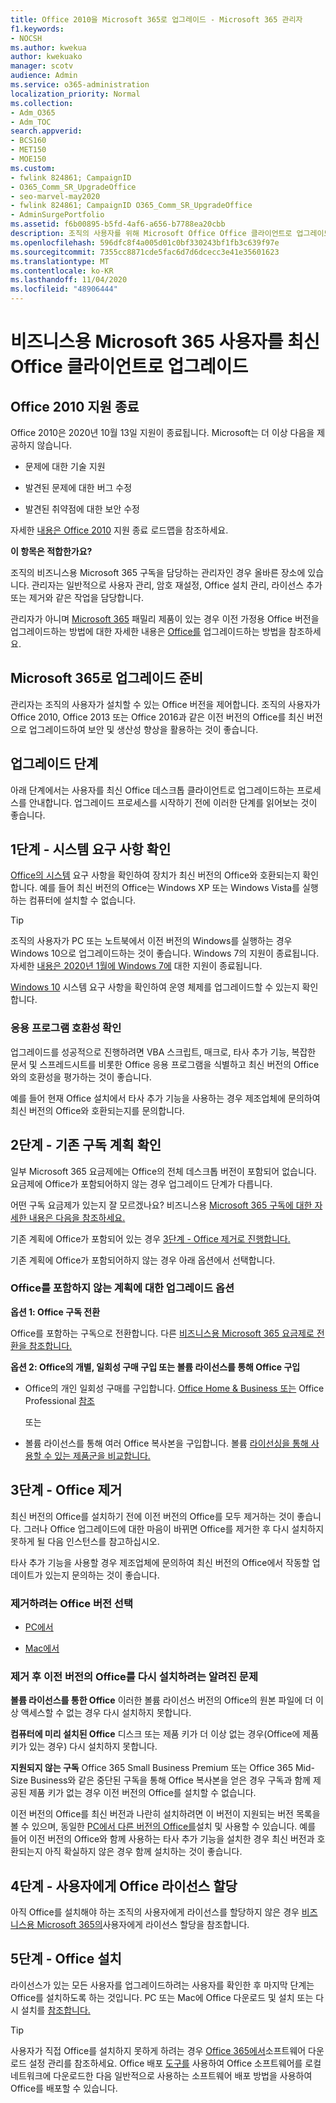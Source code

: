 ```yaml
---
title: Office 2010을 Microsoft 365로 업그레이드 - Microsoft 365 관리자
f1.keywords:
- NOCSH
ms.author: kwekua
author: kwekuako
manager: scotv
audience: Admin
ms.service: o365-administration
localization_priority: Normal
ms.collection:
- Adm_O365
- Adm_TOC
search.appverid:
- BCS160
- MET150
- MOE150
ms.custom:
- fwlink 824861; CampaignID
- O365_Comm_SR_UpgradeOffice
- seo-marvel-may2020
- fwlink 824861; CampaignID O365_Comm_SR_UpgradeOffice
- AdminSurgePortfolio
ms.assetid: f6b00895-b5fd-4af6-a656-b7788ea20cbb
description: 조직의 사용자를 위해 Microsoft Office Office 클라이언트로 업그레이드하는 방법에 대해 자세히 알아보습니다.
ms.openlocfilehash: 596dfc8f4a005d01c0bf330243bf1fb3c639f97e
ms.sourcegitcommit: 7355cc8871cde5fac6d7d6dcecc3e41e35601623
ms.translationtype: MT
ms.contentlocale: ko-KR
ms.lasthandoff: 11/04/2020
ms.locfileid: "48906444"
---
```

# <a name="upgrade-your-microsoft-365-for-business-users-to-the-latest-office-client"></a>비즈니스용 Microsoft 365 사용자를 최신 Office 클라이언트로 업그레이드

## <a name="office-2010-reaches-end-of-support"></a>Office 2010 지원 종료

Office 2010은 2020년 10월 13일 지원이 종료됩니다. Microsoft는 더 이상 다음을 제공하지 않습니다.

- 문제에 대한 기술 지원

- 발견된 문제에 대한 버그 수정

- 발견된 취약점에 대한 보안 수정

자세한 [내용은 Office 2010](https://docs.microsoft.com/deployoffice/endofsupport/office-2010-end-support-roadmap) 지원 종료 로드맵을 참조하세요.

 **이 항목은 적합한가요?**
  
 조직의 비즈니스용 Microsoft 365 구독을 담당하는 관리자인 경우 올바른 장소에 있습니다. 관리자는 일반적으로 사용자 관리, 암호 재설정, Office 설치 관리, 라이선스 추가 또는 제거와 같은 작업을 담당합니다.

 관리자가 아니며 [Microsoft 365](https://support.microsoft.com/office/28cbc8cf-1332-4f04-9123-9b660abb629e#BKMK_OfficePlans) 패밀리 제품이 있는 경우 이전 가정용 Office 버전을 업그레이드하는 방법에 대한 자세한 내용은 [Office를](https://support.microsoft.com/office/ee68f6cf-422f-464a-82ec-385f65391350) 업그레이드하는 방법을 참조하세요.

## <a name="get-ready-to-upgrade-to-microsoft-365"></a>Microsoft 365로 업그레이드 준비

관리자는 조직의 사용자가 설치할 수 있는 Office 버전을 제어합니다. 조직의 사용자가 Office 2010, Office 2013 또는 Office 2016과 같은 이전 버전의 Office를 최신 버전으로 업그레이드하여 보안 및 생산성 향상을 활용하는 것이 좋습니다.

## <a name="upgrade-steps"></a>업그레이드 단계

아래 단계에서는 사용자를 최신 Office 데스크톱 클라이언트로 업그레이드하는 프로세스를 안내합니다. 업그레이드 프로세스를 시작하기 전에 이러한 단계를 읽어보는 것이 좋습니다.
  
## <a name="step-1---check-system-requirements"></a>1단계 - 시스템 요구 사항 확인

[Office의 시스템](https://www.microsoft.com/microsoft-365/microsoft-365-and-office-resources) 요구 사항을 확인하여 장치가 최신 버전의 Office와 호환되는지 확인합니다. 예를 들어 최신 버전의 Office는 Windows XP 또는 Windows Vista를 실행하는 컴퓨터에 설치할 수 없습니다.
  
> [!TIP]
> 조직의 사용자가 PC 또는 노트북에서 이전 버전의 Windows를 실행하는 경우 Windows 10으로 업그레이드하는 것이 좋습니다. Windows 7의 지원이 종료됩니다. 자세한 [내용은 2020년 1월에 Windows 7에](https://www.microsoft.com/microsoft-365/windows/end-of-windows-7-support?rtc=1) 대한 지원이 종료됩니다.

[Windows 10](https://www.microsoft.com/windows/windows-10-specifications) 시스템 요구 사항을 확인하여 운영 체제를 업그레이드할 수 있는지 확인합니다.

### <a name="check-application-compatibility"></a>응용 프로그램 호환성 확인

업그레이드를 성공적으로 진행하려면 VBA 스크립트, 매크로, 타사 추가 기능, 복잡한 문서 및 스프레드시트를 비롯한 Office 응용 프로그램을 식별하고 최신 버전의 Office와의 호환성을 평가하는 것이 좋습니다.
  
예를 들어 현재 Office 설치에서 타사 추가 기능을 사용하는 경우 제조업체에 문의하여 최신 버전의 Office와 호환되는지를 문의합니다.
  
## <a name="step-2---check-your-existing-subscription-plan"></a>2단계 - 기존 구독 계획 확인

일부 Microsoft 365 요금제에는 Office의 전체 데스크톱 버전이 포함되어 없습니다. 요금제에 Office가 포함되어하지 않는 경우 업그레이드 단계가 다릅니다.
  
어떤 구독 요금제가 있는지 잘 모르겠나요? 비즈니스용 [Microsoft 365 구독에 대한 자세한 내용은 다음을 참조하세요.](../admin-overview/what-subscription-do-i-have.md)
  
기존 계획에 Office가 포함되어 있는 경우 [3단계 - Office 제거로 진행합니다.](#step-3---uninstall-office)
  
기존 계획에 Office가 포함되어하지 않는 경우 아래 옵션에서 선택합니다.
  
### <a name="upgrade-options-for-plans-that-dont-include-office"></a>Office를 포함하지 않는 계획에 대한 업그레이드 옵션

 **옵션 1: Office 구독 전환**

Office를 포함하는 구독으로 전환합니다. 다른 [비즈니스용 Microsoft 365 요금제로 전환을 참조합니다.](../../commerce/subscriptions/switch-to-a-different-plan.md)

**옵션 2: Office의 개별, 일회성 구매 구입 또는 볼륨 라이선스를 통해 Office 구입**

 - Office의 개인 일회성 구매를 구입합니다. [Office Home &amp; Business 또는](https://products.office.com/home-and-business) Office Professional [참조](https://products.office.com/professional)

     또는

 - 볼륨 라이선스를 통해 여러 Office 복사본을 구입합니다. 볼륨 [라이선싱을 통해 사용할 수 있는 제품군을 비교합니다.](https://products.office.com/business/microsoft-office-volume-licensing-suites-comparison)

## <a name="step-3---uninstall-office"></a>3단계 - Office 제거

최신 버전의 Office를 설치하기 전에 이전 버전의 Office를 모두 제거하는 것이 좋습니다. 그러나 Office 업그레이드에 대한 마음이 바뀌면 Office를 제거한 후 다시 설치하지 못하게 될 다음 인스턴스를 참고하십시오.
  
타사 추가 기능을 사용할 경우 제조업체에 문의하여 최신 버전의 Office에서 작동할 업데이트가 있는지 문의하는 것이 좋습니다.

### <a name="select-the-version-of-office-you-want-to-uninstall"></a>제거하려는 Office 버전 선택

- [PC에서](https://support.microsoft.com/office/9dd49b83-264a-477a-8fcc-2fdf5dbf61d8)

- [Mac에서](https://support.microsoft.com/office/eefa1199-5b58-43af-8a3d-b73dc1a8cae3)
  
### <a name="known-issues-trying-to-reinstall-older-versions-of-office-after-an-uninstall"></a>제거 후 이전 버전의 Office를 다시 설치하려는 알려진 문제

 **볼륨 라이선스를 통한 Office** 이러한 볼륨 라이선스 버전의 Office의 원본 파일에 더 이상 액세스할 수 없는 경우 다시 설치하지 못합니다.

 **컴퓨터에 미리 설치된 Office** 디스크 또는 제품 키가 더 이상 없는 경우(Office에 제품 키가 있는 경우) 다시 설치하지 못합니다.

 **지원되지 않는 구독** Office 365 Small Business Premium 또는 Office 365 Mid-Size Business와 같은 중단된 구독을 통해 Office 복사본을 얻은 경우 구독과 함께 제공된 제품 키가 없는 경우 이전 버전의 Office를 설치할 수 없습니다.

이전 버전의 Office를 최신 버전과 나란히 설치하려면 이 버전이 지원되는 버전 목록을 볼 수 있으며, 동일한 [PC에서 다른 버전의 Office를](https://support.microsoft.com/office/6ebb44ce-18a3-43f9-a187-b78c513788bf)설치 및 사용할 수 있습니다. 예를 들어 이전 버전의 Office와 함께 사용하는 타사 추가 기능을 설치한 경우 최신 버전과 호환되는지 아직 확실하지 않은 경우 함께 설치하는 것이 좋습니다.

## <a name="step-4---assign-office-licenses-to-users"></a>4단계 - 사용자에게 Office 라이선스 할당

아직 Office를 설치해야 하는 조직의 사용자에게 라이선스를 할당하지 않은 경우 [비즈니스용 Microsoft 365의](../manage/assign-licenses-to-users.md)사용자에게 라이선스 할당을 참조합니다.
  
## <a name="step-5---install-office"></a>5단계 - Office 설치

라이선스가 있는 모든 사용자를 업그레이드하려는 사용자를 확인한 후 마지막 단계는 Office를 설치하도록 하는 것입니다. PC 또는 Mac에 Office 다운로드 및 설치 또는 다시 설치를 [참조합니다.](https://support.microsoft.com/office/4414eaaf-0478-48be-9c42-23adc4716658)
  
> [!TIP]
> 사용자가 직접 Office를 설치하지 못하게 하려는 경우 [Office 365에서](https://docs.microsoft.com/DeployOffice/manage-software-download-settings-office-365)소프트웨어 다운로드 설정 관리를 참조하세요. Office 배포 [도구를](https://docs.microsoft.com/DeployOffice/overview-office-deployment-tool) 사용하여 Office 소프트웨어를 로컬 네트워크에 다운로드한 다음 일반적으로 사용하는 소프트웨어 배포 방법을 사용하여 Office를 배포할 수 있습니다.
